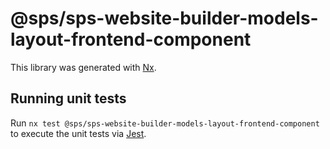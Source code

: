 # @sps/sps-website-builder-models-layout-frontend-component

This library was generated with [Nx](https://nx.dev).

## Running unit tests

Run `nx test @sps/sps-website-builder-models-layout-frontend-component` to execute the unit tests via [Jest](https://jestjs.io).

